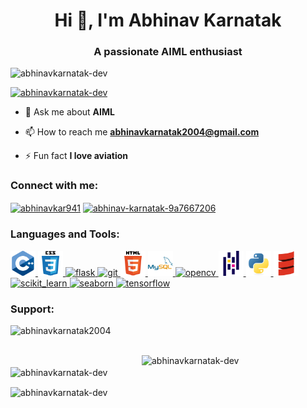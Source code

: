 <h1 align="center">Hi 👋, I'm Abhinav Karnatak</h1>
<h3 align="center">A passionate AIML enthusiast</h3>

<p align="left"> <img src="https://komarev.com/ghpvc/?username=abhinavkarnatak-dev&label=Profile%20views&color=0e75b6&style=flat" alt="abhinavkarnatak-dev" /> </p>

<p align="left"> <a href="https://github.com/ryo-ma/github-profile-trophy"><img src="https://github-profile-trophy.vercel.app/?username=abhinavkarnatak-dev" alt="abhinavkarnatak-dev" /></a> </p>

- 💬 Ask me about **AIML**

- 📫 How to reach me **abhinavkarnatak2004@gmail.com**

- ⚡ Fun fact **I love aviation**

<h3 align="left">Connect with me:</h3>
<p align="left">
<a href="https://twitter.com/abhinavkar941" target="blank"><img align="center" src="https://raw.githubusercontent.com/rahuldkjain/github-profile-readme-generator/master/src/images/icons/Social/twitter.svg" alt="abhinavkar941" height="30" width="40" /></a>
<a href="https://linkedin.com/in/abhinav-karnatak-9a7667206" target="blank"><img align="center" src="https://raw.githubusercontent.com/rahuldkjain/github-profile-readme-generator/master/src/images/icons/Social/linked-in-alt.svg" alt="abhinav-karnatak-9a7667206" height="30" width="40" /></a>
</p>

<h3 align="left">Languages and Tools:</h3>
<p align="left"> <a href="https://www.w3schools.com/cpp/" target="_blank" rel="noreferrer"> <img src="https://raw.githubusercontent.com/devicons/devicon/master/icons/cplusplus/cplusplus-original.svg" alt="cplusplus" width="40" height="40"/> </a> <a href="https://www.w3schools.com/css/" target="_blank" rel="noreferrer"> <img src="https://raw.githubusercontent.com/devicons/devicon/master/icons/css3/css3-original-wordmark.svg" alt="css3" width="40" height="40"/> </a> <a href="https://flask.palletsprojects.com/" target="_blank" rel="noreferrer"> <img src="https://www.vectorlogo.zone/logos/pocoo_flask/pocoo_flask-icon.svg" alt="flask" width="40" height="40"/> </a> <a href="https://git-scm.com/" target="_blank" rel="noreferrer"> <img src="https://www.vectorlogo.zone/logos/git-scm/git-scm-icon.svg" alt="git" width="40" height="40"/> </a> <a href="https://www.w3.org/html/" target="_blank" rel="noreferrer"> <img src="https://raw.githubusercontent.com/devicons/devicon/master/icons/html5/html5-original-wordmark.svg" alt="html5" width="40" height="40"/> </a> <a href="https://www.mysql.com/" target="_blank" rel="noreferrer"> <img src="https://raw.githubusercontent.com/devicons/devicon/master/icons/mysql/mysql-original-wordmark.svg" alt="mysql" width="40" height="40"/> </a> <a href="https://opencv.org/" target="_blank" rel="noreferrer"> <img src="https://www.vectorlogo.zone/logos/opencv/opencv-icon.svg" alt="opencv" width="40" height="40"/> </a> <a href="https://pandas.pydata.org/" target="_blank" rel="noreferrer"> <img src="https://raw.githubusercontent.com/devicons/devicon/2ae2a900d2f041da66e950e4d48052658d850630/icons/pandas/pandas-original.svg" alt="pandas" width="40" height="40"/> </a> <a href="https://www.python.org" target="_blank" rel="noreferrer"> <img src="https://raw.githubusercontent.com/devicons/devicon/master/icons/python/python-original.svg" alt="python" width="40" height="40"/> </a> <a href="https://www.scala-lang.org" target="_blank" rel="noreferrer"> <img src="https://raw.githubusercontent.com/devicons/devicon/master/icons/scala/scala-original.svg" alt="scala" width="40" height="40"/> </a> <a href="https://scikit-learn.org/" target="_blank" rel="noreferrer"> <img src="https://upload.wikimedia.org/wikipedia/commons/0/05/Scikit_learn_logo_small.svg" alt="scikit_learn" width="40" height="40"/> </a> <a href="https://seaborn.pydata.org/" target="_blank" rel="noreferrer"> <img src="https://seaborn.pydata.org/_images/logo-mark-lightbg.svg" alt="seaborn" width="40" height="40"/> </a> <a href="https://www.tensorflow.org" target="_blank" rel="noreferrer"> <img src="https://www.vectorlogo.zone/logos/tensorflow/tensorflow-icon.svg" alt="tensorflow" width="40" height="40"/> </a> </p>

<h3 align="left">Support:</h3>
<p><a href="https://ko-fi.com/abhinavkarnatak2004"> <img align="left" src="https://cdn.ko-fi.com/cdn/kofi3.png?v=3" height="50" width="210" alt="abhinavkarnatak2004" /></a></p><br><br>

<p><img align="left" src="https://github-readme-stats.vercel.app/api/top-langs?username=abhinavkarnatak-dev&show_icons=true&locale=en&layout=compact" alt="abhinavkarnatak-dev" /></p>

<p>&nbsp;<img align="center" src="https://github-readme-stats.vercel.app/api?username=abhinavkarnatak-dev&show_icons=true&locale=en" alt="abhinavkarnatak-dev" /></p>

<p><img align="center" src="https://github-readme-streak-stats.herokuapp.com/?user=abhinavkarnatak-dev&" alt="abhinavkarnatak-dev" /></p>
